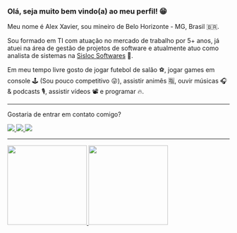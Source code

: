 ### Olá, seja muito bem vindo(a) ao meu perfil! 😁

Meu nome é Alex Xavier, sou mineiro de Belo Horizonte - MG, Brasil 🇧🇷.

Sou formado em TI com atuação no mercado de trabalho por 5+ anos, já atuei na área de gestão de projetos de software e atualmente atuo como analista de sistemas na [Sisloc Softwares](https://sisloc.com/) 🎯.

Em meu tempo livre gosto de jogar futebol de salão ⚽️, jogar games em console 🕹 (Sou pouco competitivo 😜), assistir animês 🈯, ouvir músicas 🎧 & podcasts 🎙, assistir vídeos 📽 e programar 🔥.

____

Gostaria de entrar em contato comigo?
<br>

<div>
  <a href="https://www.linkedin.com/in/alex-xavier-9a016787/" target="_blank">
    <img src="https://img.shields.io/badge/-LinkedIn-%230077B5?style=for-the-badge&logo=linkedin&logoColor=white" target="_blank">
  </a>

  <a href="https://www.instagram.com/alex_xavier_12/" target="_blank">
    <img src="https://img.shields.io/badge/-Instagram-%23E4405F?style=for-the-badge&logo=instagram&logoColor=white" target="_blank">
  </a>

  <a href="mailto:alex.xavier.ads@gmail.com">
    <img src="https://img.shields.io/badge/-Gmail-%23333?style=for-the-badge&logo=gmail&logoColor=white" target="_blank">
  </a>
</div>

____

<div>
  <a href="https://github.com/Alex-Xavier/">

  <img height="180em" src="https://github-readme-stats-one-bice.vercel.app/api?username=Alex-Xavier&theme=gotham&show_icons=true&include_all_commits=true&count_private=true&role=OWNER,ORGANIZATION_MEMBER"/>

  <img height="180em" src="https://github-readme-stats.vercel.app/api/top-langs/?username=Alex-Xavier&hide=java&layout=compact&langs_count=7&theme=gotham"/>
</div>
